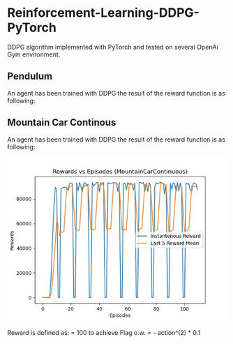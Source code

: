 # Reinforcement-Learning-DDPG-PyTorch
 DDPG algorithm implemented with PyTorch and tested on several OpenAi Gym environment. 

## Pendulum

An agent has been trained with DDPG the result of the reward function is as following:




## Mountain Car Continous 

An agent has been trained with DDPG the result of the reward function is as following:

<img src="ResultFigures/MountainCarContinuous.jpeg">


Reward is defined as:
= 100 to achieve Flag o.w. = - action^(2) * 0.1


 

